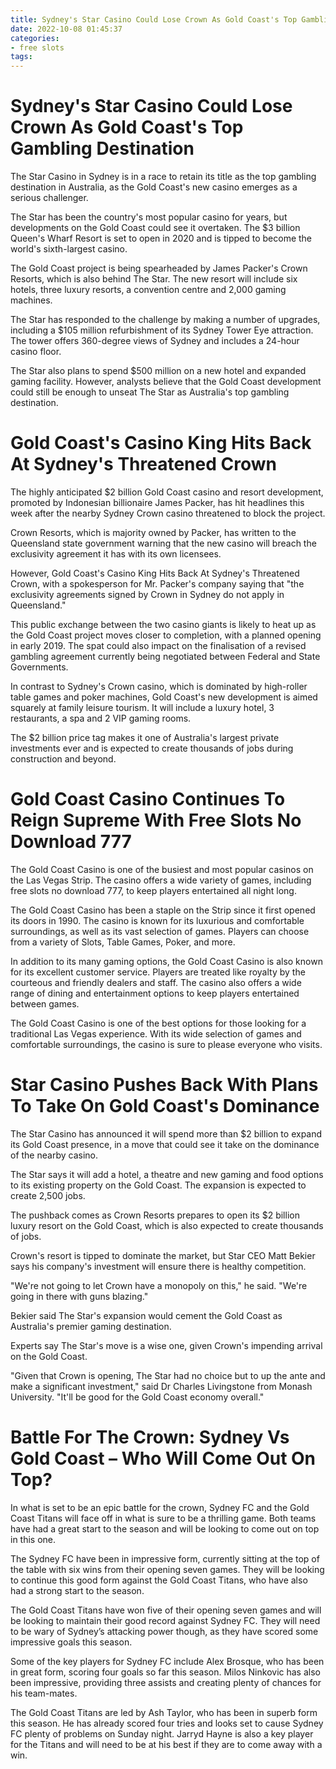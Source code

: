 ```yaml
---
title: Sydney's Star Casino Could Lose Crown As Gold Coast's Top Gambling Destination
date: 2022-10-08 01:45:37
categories:
- free slots
tags:
---
```



#  Sydney's Star Casino Could Lose Crown As Gold Coast's Top Gambling Destination

The Star Casino in Sydney is in a race to retain its title as the top gambling destination in Australia, as the Gold Coast's new casino emerges as a serious challenger.

The Star has been the country's most popular casino for years, but developments on the Gold Coast could see it overtaken. The $3 billion Queen's Wharf Resort is set to open in 2020 and is tipped to become the world's sixth-largest casino.

The Gold Coast project is being spearheaded by James Packer's Crown Resorts, which is also behind The Star. The new resort will include six hotels, three luxury resorts, a convention centre and 2,000 gaming machines.

The Star has responded to the challenge by making a number of upgrades, including a $105 million refurbishment of its Sydney Tower Eye attraction. The tower offers 360-degree views of Sydney and includes a 24-hour casino floor.

The Star also plans to spend $500 million on a new hotel and expanded gaming facility. However, analysts believe that the Gold Coast development could still be enough to unseat The Star as Australia's top gambling destination.

#  Gold Coast's Casino King Hits Back At Sydney's Threatened Crown

The highly anticipated $2 billion Gold Coast casino and resort development, promoted by Indonesian billionaire James Packer, has hit headlines this week after the nearby Sydney Crown casino threatened to block the project.

Crown Resorts, which is majority owned by Packer, has written to the Queensland state government warning that the new casino will breach the exclusivity agreement it has with its own licensees.

However, Gold Coast's Casino King Hits Back At Sydney's Threatened Crown, with a spokesperson for Mr. Packer's company saying that "the exclusivity agreements signed by Crown in Sydney do not apply in Queensland."

This public exchange between the two casino giants is likely to heat up as the Gold Coast project moves closer to completion, with a planned opening in early 2019. The spat could also impact on the finalisation of a revised gambling agreement currently being negotiated between Federal and State Governments.

In contrast to Sydney's Crown casino, which is dominated by high-roller table games and poker machines, Gold Coast's new development is aimed squarely at family leisure tourism. It will include a luxury hotel, 3 restaurants, a spa and 2 VIP gaming rooms.

The $2 billion price tag makes it one of Australia's largest private investments ever and is expected to create thousands of jobs during construction and beyond.

#  Gold Coast Casino Continues To Reign Supreme With Free Slots No Download 777

The Gold Coast Casino is one of the busiest and most popular casinos on the Las Vegas Strip. The casino offers a wide variety of games, including free slots no download 777, to keep players entertained all night long.

The Gold Coast Casino has been a staple on the Strip since it first opened its doors in 1990. The casino is known for its luxurious and comfortable surroundings, as well as its vast selection of games. Players can choose from a variety of Slots, Table Games, Poker, and more.

In addition to its many gaming options, the Gold Coast Casino is also known for its excellent customer service. Players are treated like royalty by the courteous and friendly dealers and staff. The casino also offers a wide range of dining and entertainment options to keep players entertained between games.

The Gold Coast Casino is one of the best options for those looking for a traditional Las Vegas experience. With its wide selection of games and comfortable surroundings, the casino is sure to please everyone who visits.

#  Star Casino Pushes Back With Plans To Take On Gold Coast's Dominance

The Star Casino has announced it will spend more than $2 billion to expand its Gold Coast presence, in a move that could see it take on the dominance of the nearby casino.

The Star says it will add a hotel, a theatre and new gaming and food options to its existing property on the Gold Coast. The expansion is expected to create 2,500 jobs.

The pushback comes as Crown Resorts prepares to open its $2 billion luxury resort on the Gold Coast, which is also expected to create thousands of jobs.

Crown's resort is tipped to dominate the market, but Star CEO Matt Bekier says his company's investment will ensure there is healthy competition.

"We're not going to let Crown have a monopoly on this," he said. "We're going in there with guns blazing."

Bekier said The Star's expansion would cement the Gold Coast as Australia's premier gaming destination.

Experts say The Star's move is a wise one, given Crown's impending arrival on the Gold Coast.

"Given that Crown is opening, The Star had no choice but to up the ante and make a significant investment," said Dr Charles Livingstone from Monash University. "It'll be good for the Gold Coast economy overall."

#  Battle For The Crown: Sydney Vs Gold Coast – Who Will Come Out On Top?

In what is set to be an epic battle for the crown, Sydney FC and the Gold Coast Titans will face off in what is sure to be a thrilling game. Both teams have had a great start to the season and will be looking to come out on top in this one.

The Sydney FC have been in impressive form, currently sitting at the top of the table with six wins from their opening seven games. They will be looking to continue this good form against the Gold Coast Titans, who have also had a strong start to the season.

The Gold Coast Titans have won five of their opening seven games and will be looking to maintain their good record against Sydney FC. They will need to be wary of Sydney’s attacking power though, as they have scored some impressive goals this season.

Some of the key players for Sydney FC include Alex Brosque, who has been in great form, scoring four goals so far this season. Milos Ninkovic has also been impressive, providing three assists and creating plenty of chances for his team-mates.

The Gold Coast Titans are led by Ash Taylor, who has been in superb form this season. He has already scored four tries and looks set to cause Sydney FC plenty of problems on Sunday night. Jarryd Hayne is also a key player for the Titans and will need to be at his best if they are to come away with a win.